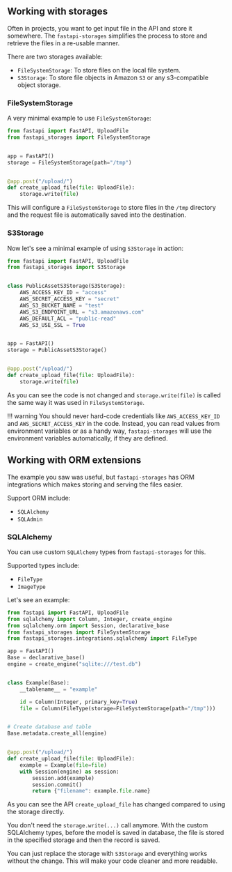 ## Working with storages

Often in projects, you want to get input file in the API and store it somewhere.
The `fastapi-storages` simplifies the process to store and retrieve the files
in a re-usable manner.

There are two  storages available:

- `FileSystemStorage`: To store files on the local file system.
- `S3Storage`: To store file objects in Amazon `S3` or any s3-compatible object storage.

### FileSystemStorage

A very minimal example to use `FileSystemStorage`:

```python
from fastapi import FastAPI, UploadFile
from fastapi_storages import FileSystemStorage


app = FastAPI()
storage = FileSystemStorage(path="/tmp")


@app.post("/upload/")
def create_upload_file(file: UploadFile):
    storage.write(file)
```

This will configure a `FileSystemStorage` to store files in the `/tmp` directory
and the request file is automatically saved into the destination.

### S3Storage

Now let's see a minimal example of using `S3Storage` in action:

```python
from fastapi import FastAPI, UploadFile
from fastapi_storages import S3Storage


class PublicAssetS3Storage(S3Storage):
    AWS_ACCESS_KEY_ID = "access"
    AWS_SECRET_ACCESS_KEY = "secret"
    AWS_S3_BUCKET_NAME = "test"
    AWS_S3_ENDPOINT_URL = "s3.amazonaws.com"
    AWS_DEFAULT_ACL = "public-read"
    AWS_S3_USE_SSL = True


app = FastAPI()
storage = PublicAssetS3Storage()


@app.post("/upload/")
def create_upload_file(file: UploadFile):
    storage.write(file)
```

As you can see the code is not changed and `storage.write(file)` is called the same way
it was used in `FileSystemStorage`.

!!! warning
    You should never hard-code credentials like `AWS_ACCESS_KEY_ID` and `AWS_SECRET_ACCESS_KEY` in the code.
    Instead, you can read values from environment variables or as a handy way, `fastapi-storages` will use the environment variables automatically, if they are defined.

## Working with ORM extensions

The example you saw was useful, but `fastapi-storages` has ORM integrations
which makes storing and serving the files easier.

Support ORM include:

- `SQLAlchemy`
- `SQLAdmin`

### SQLAlchemy

You can use custom `SQLAlchemy` types from `fastapi-storages` for this.

Supported types include:

- `FileType`
- `ImageType`

Let's see an example:

```python
from fastapi import FastAPI, UploadFile
from sqlalchemy import Column, Integer, create_engine
from sqlalchemy.orm import Session, declarative_base
from fastapi_storages import FileSystemStorage
from fastapi_storages.integrations.sqlalchemy import FileType

app = FastAPI()
Base = declarative_base()
engine = create_engine("sqlite:///test.db")


class Example(Base):
    __tablename__ = "example"

    id = Column(Integer, primary_key=True)
    file = Column(FileType(storage=FileSystemStorage(path="/tmp")))


# Create database and table
Base.metadata.create_all(engine)


@app.post("/upload/")
def create_upload_file(file: UploadFile):
    example = Example(file=file)
    with Session(engine) as session:
        session.add(example)
        session.commit()
        return {"filename": example.file.name}
```

As you can see the API `create_upload_file` has changed compared to using the storage directly.

You don't need the `storage.write(...)` call anymore.
With the custom SQLAlchemy types, before the model is saved in database,
the file is stored in the specified storage and then the record is saved.

You can just replace the storage with `S3Storage` and everything works without the change.
This will make your code cleaner and more readable.
